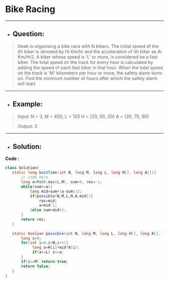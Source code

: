 # Bike Racing
---
- ## Question:
> Geek is organising a bike race with N bikers. The initial speed of the ith biker is denoted by Hi Km/hr and the acceleration of ith biker as Ai Km/Hr2. A biker whose speed is 'L' or more, is considered be a fast biker. The total speed on the track for every hour is calculated by adding the speed of each fast biker in that hour. When the total speed on the track is 'M' kilometers per hour or more, the safety alarm turns on. 
Find the minimum number of hours after which the safety alarm will start.
---
- ## Example:
> Input: 
N = 3, M = 400, L = 120
H = {20, 50, 20}
A = {20, 70, 90}
>
> Output: 3
---
- ## Solution:
**Code :**
```java
class Solution{
   static long buzzTime(int N, long M, long L, long H[], long A[]){
       // code here
       long a=Math.max(L,M), sum=0, res=-1;
       while(sum<=a){
           long mid=sum+(a-sum)/2;
           if(possible(N,M,L,H,A,mid)){
               res=mid;
               a=mid-1;
           }else sum=mid+1;
       }
       return res;
   }
   
   static boolean possible(int N, long M, long L, long H[], long A[], long mid){
       long s=0;
       for(int i=0;i<N;i++){
            long a=H[i]+mid*A[i];
            if(a>=L) s+=a;
       }
       if(s>=M) return true;
       return false;
   }
}

